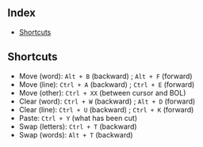 Index
-----

* [Shortcuts](#shortcuts)


Shortcuts
---------

* Move (word): `Alt + B` (backward) ; `Alt + F` (forward)
* Move (line): `Ctrl + A` (backward) ; `Ctrl + E` (forward)
* Move (other): `Ctrl + XX` (between cursor and BOL)
* Clear (word): `Ctrl + W` (backward) ; `Alt + D` (forward)
* Clear (line): `Ctrl + U` (backward) ; `Ctrl + K` (forward)
* Paste: `Ctrl + Y` (what has been cut)
* Swap (letters): `Ctrl + T` (backward)
* Swap (words): `Alt + T` (backward)
